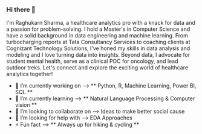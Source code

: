 ### Hi there 👋

I'm Raghukarn Sharma, a healthcare analytics pro with a knack for data and a passion for problem-solving. I hold a Master's in Computer Science and have a solid background in data engineering and machine learning. From turbocharging reports at Tata Consultancy Services to coaching clients at Cognizant Technology Solutions, I've honed my skills in data analysis and modeling and I love turning data into insights.
Beyond data, I advocate for student mental health, serve as a clinical POC for oncology, and lead outdoor treks. Let's connect and explore the exciting world of healthcare analytics together!
 
 - 🔭 I’m currently working on -->  ** Python, R, Machine Learning, Power BI, SQL **
- 🌱 I’m currently learning -->  ** Natural Language Processing & Computer vision **
- 👯 I’m looking to collaborate on -->  Ideas to make better social cause 
- 🤔 I’m looking for help with --> EDA Approaches
- ⚡ Fun fact --> ** Always up for hiking & cycling **

